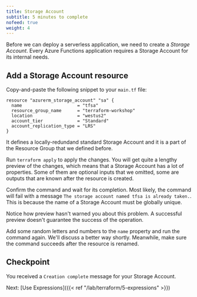 ```yaml
---
title: Storage Account
subtitle: 5 minutes to complete
nofeed: true
weight: 4
---
```


Before we can deploy a serverless application, we need to create a *Storage Account*. Every Azure Functions application requires a Storage Account for its internal needs.

## Add a Storage Account resource

Copy-and-paste the following snippet to your `main.tf` file:

``` hcl
resource "azurerm_storage_account" "sa" {
  name                     = "tfsa"
  resource_group_name      = "terraform-workshop"
  location                 = "westus2"
  account_tier             = "Standard"
  account_replication_type = "LRS"
}
```

It defines a locally-redundand standard Storage Account and it is a part of the Resource Group that we defined before.

Run `terraform apply` to apply the changes. You will get quite a lengthy preview of the changes, which means that a Storage Account has a lot of properties. Some of them are optional inputs that we omitted, some are outputs that are known after the resource is created.

Confirm the command and wait for its completion. Most likely, the command will fail with a message `The storage account named tfsa is already taken.`. This is because the name of a Storage Account must be globally unique.

Notice how preview hasn't warned you about this problem. A successful preview doesn't guarantee the success of the operation.

Add some random letters and numbers to the `name` property and run the command again. We'll discuss a better way shortly. Meanwhile, make sure the command succeeds after the resource is renamed.

## Checkpoint

You received a `Creation complete` message for your Storage Account.

Next: [Use Expressions]({{< ref "/lab/terraform/5-expressions" >}})